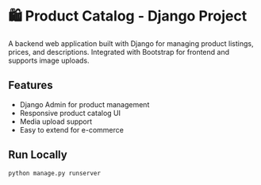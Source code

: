 # 🛍️ Product Catalog - Django Project

A backend web application built with Django for managing product listings, prices, and descriptions. Integrated with Bootstrap for frontend and supports image uploads.

## Features
- Django Admin for product management
- Responsive product catalog UI
- Media upload support
- Easy to extend for e-commerce

## Run Locally
```bash
python manage.py runserver
